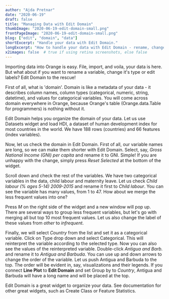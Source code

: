 ```yaml
---
author: "Ajda Pretnar"
date: "2020-06-19"
draft: false
title: "Managing Data with Edit Domain"
thumbImage: "2020-06-19-edit-domain-small.png"
frontPageImage: "2020-06-19-edit-domain-small.png"
blog: ["edit", "domain", "data"]
shortExcerpt: "Handle your data with Edit Domain."
longExcerpt: "How to handle your data with Edit Domain - rename, change type, merge, sort..."
x2images: false  # true if using retina screenshots, else false
---
```


Importing data into Orange is easy. File, import, and voila, your data is here. But what about if you want to rename a variable, change it's type or edit labels? Edit Domain to the rescue!

First of all, what is 'domain'. Domain is like a metadata of your data - it describes column names, column types (categorical, numeric, string, datetime), and values for categorical variables. You will come across domain everywhere in Orange, because Orange's table (Orange.data.Table for programmers) is nothing without it.

Edit Domain helps you organize the domain of your data. Let us use Datasets widget and load HDI, a dataset of human development index for most countries in the world. We have 188 rows (countries) and 66 features (index variables).

<WindowScreenshot src="2020-06-19-data-table.png" />

Now, let us check the domain in Edit Domain. First of all, our variable names are long, so we can make them shorter with Edit Domain. Select, say, *Gross National Income (GNI) per capita* and rename it to GNI. Simple! If you are unhappy with the change, simply press *Reset Selected* at the bottom of the widget.

<WindowScreenshot src="2020-06-19-rename.png" />

Scroll down and check the rest of the variables. We have two categorical variables in the data, child labour and maternity leave. Let us check *Child labour  (% ages 5-14) 2009-2015* and rename it first to *Child labour*. You can see the variable has many values, from 1 to 47. How about we merge the less frequent values into one?

<WindowScreenshot src="2020-06-19-merge-infrequent1.png" />

Press *M* on the right side of the widget and a new window will pop up. There are several ways to group less frequent variables, but let's go with merging all but top 10 most frequent values. Let us also change the label of these values from *other* to *infrequent*.

<WindowScreenshot src="2020-06-19-merge-infrequent2.png" />

Finally, we will select *Country* from the list and set it as a categorical variable. Click on Type drop down and select Categorical. This will reinterpret the variable according to the selected type. Now you can also see the values of the reinterpreted variable. Double-click *Antigua and Barb.* and rename it to *Antigua and Barbuda*. You can use up and down arrows to change the order of the variable. Let us push Antigua and Barbuda to the top. The order will be evident in, say, visualizations and their legends. If you connect **Line Plot** to **Edit Domain** and set Group by to *Country*, Antigua and Barbuda will have a long name and will be placed at the top.

<WindowScreenshot src="2020-06-19-rename-label-sort.png" />

<WindowScreenshot src="2020-06-19-line-plot.png"/>

Edit Domain is a great widget to organize your data. See documentation for other great widgets, such as Create Class or Feature Statistics.

<WorkflowScreenshot src="2020-06-19-workflow.png" />
